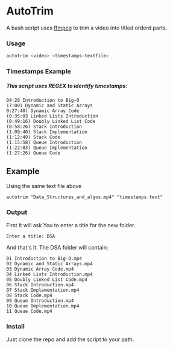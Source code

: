 # AutoTrim
A bash script uses [ffmpeg](https://github.com/FFmpeg/FFmpeg) to trim a video into titled orderd parts.
### Usage
``` bash
autotrim <video> <timestamps-textfile>
```
### Timestamps Example
##### This script uses REGEX to identify timestamps:
```
04:28 Introduction to Big-O
17:00) Dynamic and Static Arrays
0:27:40) Dynamic Array Code
(0:35:03 Linked Lists Introduction
(0:49:16) Doubly Linked List Code
(0:58:26) Stack Introduction
(1:09:40) Stack Implementation
(1:12:49) Stack Code
(1:15:58) Queue Introduction
(1:22:03) Queue Implementation
(1:27:26) Queue Code
```
## Example
Using the same text file above
```
autotrim "Data_Structures_and_algos.mp4" "timestamps.text"
```
### Output
First It will ask You to enter a title for the new folder.
```
Enter a title: DSA
```
And that's it.
The DSA folder will contain:
```
01 Introduction to Big-O.mp4
02 Dynamic and Static Arrays.mp4
03 Dynamic Array Code.mp4
04 Linked Lists Introduction.mp4
05 Doubly Linked List Code.mp4
06 Stack Introduction.mp4
07 Stack Implementation.mp4
08 Stack Code.mp4
09 Queue Introduction.mp4
10 Queue Implementation.mp4
11 Queue Code.mp4
```

### Install
Just clone the repo and add the script to your path.
